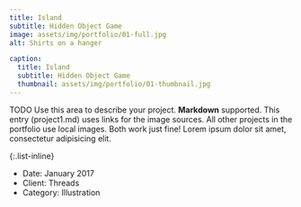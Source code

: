 ```yaml
---
title: Island
subtitle: Hidden Object Game
image: assets/img/portfolio/01-full.jpg
alt: Shirts on a hanger

caption:
  title: Island
  subtitle: Hidden Object Game
  thumbnail: assets/img/portfolio/01-thumbnail.jpg
---
```

TODO
Use this area to describe your project. **Markdown** supported. This entry (project1.md) uses links for the image sources. All other projects in the portfolio use local images. Both work just fine! Lorem ipsum dolor sit amet, consectetur adipisicing elit. 

{:.list-inline}
- Date: January 2017
- Client: Threads
- Category: Illustration

